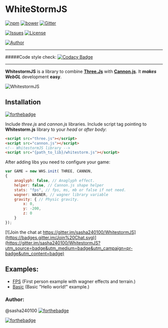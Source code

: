 # WhiteStormJS
[![npm](https://img.shields.io/npm/v/whitestormjs.svg)](https://www.npmjs.com/package/whitestormjs) [![bower](https://img.shields.io/bower/v/whitestormjs.svg)](https://github.com/sasha240100/WhitestormJS) [![Gitter](https://img.shields.io/badge/GITTER-JOIN_CHAT_%E2%86%92-1dce73.svg)](https://gitter.im/sasha240100/WhitestormJS)

[![Issues](https://img.shields.io/npm/dt/whitestormjs.svg)](https://www.npmjs.com/package/whitestormjs)
[![License](https://img.shields.io/github/license/sasha240100/whitestormjs.svg)](https://github.com/sasha240100/WhitestormJS/blob/master/LICENSE)


[![Author](https://img.shields.io/badge/Author-Alexander%20Buzin-red.svg)](https://github.com/sasha240100)


----------------------------------------------------------------------------------------------------------------


#####Code style check:   [![Codacy Badge](https://api.codacy.com/project/badge/8f5d1eab0569415b983bf0c1b7323d68)](https://www.codacy.com/app/siteprogcom/WhitestormJS)

----------------------------------------------------------------------------------------------------------------

**WhitestormJS** is a library to combine [**Three.Js**](https://github.com/mrdoob/three.js/) with [**Cannon.js**](https://github.com/schteppe/cannon.js/). It ***makes WebGL*** development **easy**.

![WhitestormJS](https://raw.githubusercontent.com/sasha240100/WhitestormJS/master/logos/whitestormjs.png)

## Installation
[![forthebadge](http://forthebadge.com/images/badges/uses-js.svg)](https://github.com/search?l=JavaScript&q=%23javasript&ref=searchresults&type=Repositories&utf8=%E2%9C%93)


Include *three.js* and *cannon.js* libraries.
Include script tag pointing to **Whitestorm.js** library to your *head* or *after body*:

```html
<script src="three.js"></script>
<script src="cannon.js"></script>
<!-- WhitestormJS library -->
<script src="{path_to_lib}/whitestorm.js"></script>
```

After adding libs you need to configure your game:
```javascript
var GAME = new WHS.init( THREE, CANNON,
{
    anaglyph: false, // Anaglyph effect.
    helper: false, // Cannon.js shape helper
    stats: "fps", // fps, ms, mb or false if not need.
    wagner: WAGNER, // wagner library variable
    gravity: { // Physic gravity.
        x: 0,
        y: -200,
        z: 0
    }
});
```

[![Join the chat at https://gitter.im/sasha240100/WhitestormJS](https://badges.gitter.im/Join%20Chat.svg)](https://gitter.im/sasha240100/WhitestormJS?utm_source=badge&utm_medium=badge&utm_campaign=pr-badge&utm_content=badge)

## Examples:
 * [FPS](http://192.241.128.187/current/)  (First person example with wagner effects and terrain.)
 * [Basic](http://192.241.128.187/current/examples/basic.html)  (Basic "Hello world!" example.)
 
### Author: 
@sasha240100 [![forthebadge](https://img.shields.io/twitter/url/http/alexbuzin.me.svg?style=social)](https://twitter.com/intent/tweet?text=Check+this+developer:&url=http%3A%2F%2Falexbuzin.me)

[![forthebadge](http://forthebadge.com/images/badges/built-with-love.svg)](https://alexbuzin.me/)
